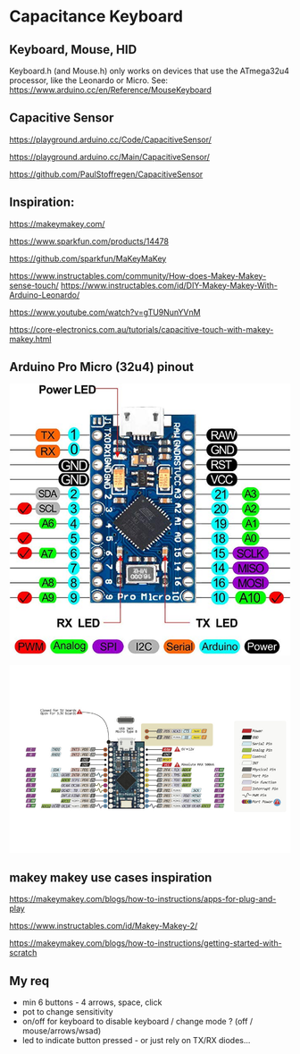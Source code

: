 # Capacitance Keyboard

## Keyboard, Mouse, HID

Keyboard.h (and Mouse.h) only works on devices that use the ATmega32u4 processor, like the Leonardo or Micro.  See: https://www.arduino.cc/en/Reference/MouseKeyboard

## Capacitive Sensor

https://playground.arduino.cc/Code/CapacitiveSensor/

https://playground.arduino.cc/Main/CapacitiveSensor/

https://github.com/PaulStoffregen/CapacitiveSensor

## Inspiration:
https://makeymakey.com/

https://www.sparkfun.com/products/14478

https://github.com/sparkfun/MaKeyMaKey

https://www.instructables.com/community/How-does-Makey-Makey-sense-touch/
https://www.instructables.com/id/DIY-Makey-Makey-With-Arduino-Leonardo/

https://www.youtube.com/watch?v=gTU9NunYVnM


https://core-electronics.com.au/tutorials/capacitive-touch-with-makey-makey.html


## Arduino Pro Micro (32u4) pinout

![Arduino Pro Micro](arduino_pro_micro.jpg)

![Arduino Pro Micro](Arduino-pro-micro-5V-16MHz.jpg)


## makey makey use cases inspiration

https://makeymakey.com/blogs/how-to-instructions/apps-for-plug-and-play

https://www.instructables.com/id/Makey-Makey-2/

https://makeymakey.com/blogs/how-to-instructions/getting-started-with-scratch

## My req

- min 6 buttons - 4 arrows, space, click
- pot to change sensitivity
- on/off for keyboard to disable keyboard / change mode ? (off / mouse/arrows/wsad)
- led to indicate button pressed - or just rely on TX/RX diodes...
